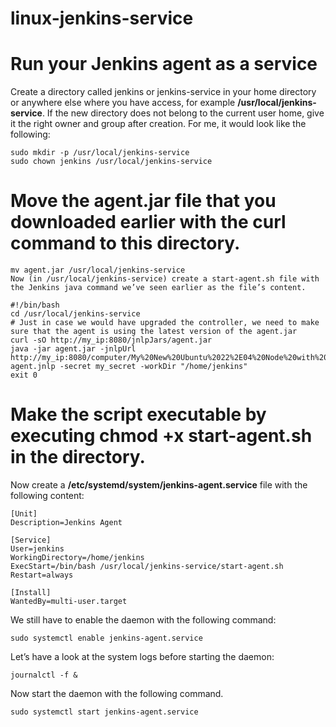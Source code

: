 # linux-jenkins-service

# Run your Jenkins agent as a service
Create a directory called jenkins or jenkins-service in your home directory or anywhere else where you have access, for example **/usr/local/jenkins-service**. If the new directory does not belong to the current user home, give it the right owner and group after creation. For me, it would look like the following:
```
sudo mkdir -p /usr/local/jenkins-service
sudo chown jenkins /usr/local/jenkins-service
```
# Move the agent.jar file that you downloaded earlier with the curl command to this directory.
```
mv agent.jar /usr/local/jenkins-service
Now (in /usr/local/jenkins-service) create a start-agent.sh file with the Jenkins java command we’ve seen earlier as the file’s content.
```
```
#!/bin/bash
cd /usr/local/jenkins-service
# Just in case we would have upgraded the controller, we need to make sure that the agent is using the latest version of the agent.jar
curl -sO http://my_ip:8080/jnlpJars/agent.jar
java -jar agent.jar -jnlpUrl http://my_ip:8080/computer/My%20New%20Ubuntu%2022%2E04%20Node%20with%20Java%20and%20Docker%20installed/jenkins-agent.jnlp -secret my_secret -workDir "/home/jenkins"
exit 0
```
# Make the script executable by executing chmod +x start-agent.sh in the directory.

Now create a **/etc/systemd/system/jenkins-agent.service** file with the following content:
```
[Unit]
Description=Jenkins Agent

[Service]
User=jenkins
WorkingDirectory=/home/jenkins
ExecStart=/bin/bash /usr/local/jenkins-service/start-agent.sh
Restart=always

[Install]
WantedBy=multi-user.target
```
We still have to enable the daemon with the following command:
```
sudo systemctl enable jenkins-agent.service
```
Let’s have a look at the system logs before starting the daemon:
```
journalctl -f &
```
Now start the daemon with the following command.
```
sudo systemctl start jenkins-agent.service
```
